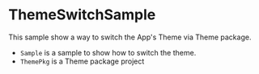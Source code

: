 ThemeSwitchSample
=================

This sample show a way to switch the App's Theme via Theme package.

- `Sample` is a sample to show how to switch the theme.
- `ThemePkg` is a Theme package project
